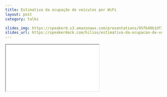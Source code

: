 ```yaml
---
title: Estimativa da ocupação de veículos por WiFi
layout: post
category: talks

slides_img: https://speakerd.s3.amazonaws.com/presentations/95fb49b1df314f59ac59977b3eb01cea/preview_slide_0.jpg
slides_url: https://speakerdeck.com/hilios/estimativa-da-ocupacao-de-veiculos-por-tecnologias-sem-fio-e-dispositivos-moveis-uma-aplicacao-no-transporte-urbano-de-passageiros-de-onibus
---
```

<iframe src="//speakerdeck.com/player/95fb49b1df314f59ac59977b3eb01cea" allowfullscreen scrolling="no" allow="autoplay; encrypted-media"></iframe>
<!--more-->
